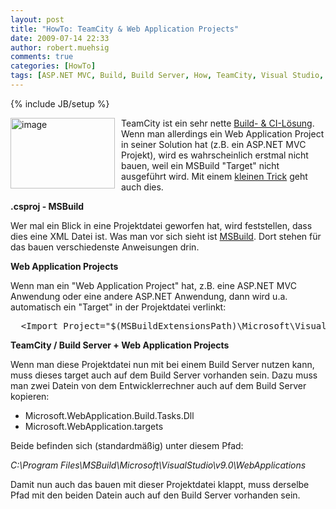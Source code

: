 ```yaml
---
layout: post
title: "HowTo: TeamCity & Web Application Projects"
date: 2009-07-14 22:33
author: robert.muehsig
comments: true
categories: [HowTo]
tags: [ASP.NET MVC, Build, Build Server, How, TeamCity, Visual Studio, Web Applicaiton Projects]
---
```

{% include JB/setup %}
<p><a href="{{BASE_PATH}}/assets/wp-images/image802.png"><img style="border-top-width: 0px; border-left-width: 0px; border-bottom-width: 0px; margin: 0px 10px 0px 0px; border-right-width: 0px" height="113" alt="image" src="{{BASE_PATH}}/assets/wp-images/image-thumb780.png" width="167" align="left" border="0"></a>TeamCity ist ein sehr nette <a href="{{BASE_PATH}}/2009/07/14/howto-continuous-integration-mit-teamcity/">Build- &amp; CI-Lösung</a>. Wenn man allerdings ein Web Application Project in seiner Solution hat (z.B. ein ASP.NET MVC Projekt), wird es wahrscheinlich erstmal nicht bauen, weil ein MSBuild "Target" nicht ausgeführt wird. Mit einem <a href="http://odetocode.com/Blogs/scott/archive/2006/05/30/3802.aspx">kleinen Trick</a> geht auch dies.</p><p><strong>.csproj - MSBuild</strong></p> <p>Wer mal ein Blick in eine Projektdatei geworfen hat, wird feststellen, dass dies eine XML Datei ist. Was man vor sich sieht ist <a href="http://msdn.microsoft.com/de-de/library/wea2sca5.aspx">MSBuild</a>. Dort stehen für das bauen verschiedenste Anweisungen drin.</p> <p><strong>Web Application Projects</strong></p> <p>Wenn man ein "Web Application Project" hat, z.B. eine ASP.NET MVC Anwendung oder eine andere ASP.NET Anwendung, dann wird u.a. automatisch ein "Target" in der Projektdatei verlinkt:</p> <div class="wlWriterSmartContent" id="scid:812469c5-0cb0-4c63-8c15-c81123a09de7:703c8e98-834a-4b74-934b-ec0228baf9cb" style="padding-right: 0px; display: inline; padding-left: 0px; float: none; padding-bottom: 0px; margin: 0px; padding-top: 0px"><pre name="code" class="c#">  &lt;Import Project="$(MSBuildExtensionsPath)\Microsoft\VisualStudio\v9.0\WebApplications\Microsoft.WebApplication.targets" /&gt;</pre></div>
<p><strong>TeamCity / Build Server + Web Application Projects</strong></p>
<p>Wenn man diese Projektdatei nun mit bei einem Build Server nutzen kann, muss dieses target auch auf dem Build Server vorhanden sein. Dazu muss man zwei Datein von dem Entwicklerrechner auch auf dem Build Server kopieren:</p>
<ul>
<li>Microsoft.WebApplication.Build.Tasks.Dll 
<li>Microsoft.WebApplication.targets</li></ul>
<p>Beide befinden sich (standardmäßig) unter diesem Pfad:</p>
<p><em>C:\Program Files\MSBuild\Microsoft\VisualStudio\v9.0\WebApplications</em></p>
<p>Damit nun auch das bauen mit dieser Projektdatei klappt, muss derselbe Pfad mit den beiden Datein auch auf den Build Server vorhanden sein.</p>
